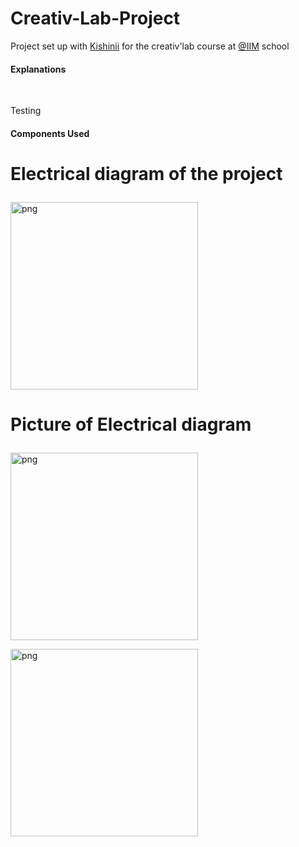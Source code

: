 # Creativ-Lab-Project

Project set up with [Kishinii](https://github.com/KishiniCHL) for the creativ'lab course at [@IIM](https://www.iim.fr/) school


<h4>Explanations</h4>
<br>
<p>Testing</p>


<h4>Components Used</h4>


<h1 align="left"><p>Electrical diagram of the project</h1></p>

<p align = left ><img align = "center"  alt = "png" src= "https://cdn.discordapp.com/attachments/1019915018055192586/1022798759266103356/unknown.png" width="300" heigth="300"/></p>

<h1 align="left"><p>Picture of Electrical diagram</h1></p>

<p align = left ><img align = "center"  alt = "png" src= "https://cdn.discordapp.com/attachments/1019915018055192586/1022799627726102629/20220923_112019.jpg" width="300" heigth="300"/></p>

<p align = left ><img align = "center"  alt = "png" src= "https://cdn.discordapp.com/attachments/1019915018055192586/1022799628065833001/20220923_112016.jpg"
width="300" heigth="300"/></p>
